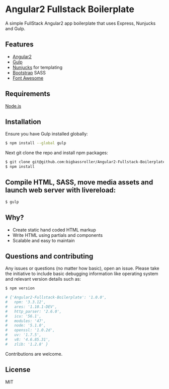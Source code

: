 # Angular2 Fullstack Boilerplate

A simple FullStack Angular2 app boilerplate that uses Express, Nunjucks and Gulp.


## Features
+   [Angular2](https://angular.io/)
+   [Gulp](http://gulpjs.com/)
+   [Nunjucks](https://mozilla.github.io/nunjucks/) for templating 
+   [Bootstrap](http://getbootstrap.com/) SASS
+   [Font Awesome](http://fontawesome.io/)


## Requirements

[Node.js](http://nodejs.org/download/)


## Installation

Ensure you have Gulp installed globally:
```sh
$ npm install --global gulp
```
Next git clone the repo and install npm packages:
```bash
$ git clone git@github.com:bigbassroller/Angular2-Fullstack-Boilerplate.git && cd ./Angular2-Fullstack-Boilerplate
$ npm install
```

## Compile HTML, SASS, move media assets and launch web server with livereload:

```bash
$ gulp
```

## Why? 

 - Create static hand coded HTML markup
 - Write HTML using partials and components
 - Scalable and easy to maintain

## Questions and contributing

Any issues or questions (no matter how basic), open an issue. Please take the
initiative to include basic debugging information like operating system
and relevant version details such as:


```bash
$ npm version

# {'Angular2-Fullstack-Boilerplate': '1.0.0',
#   npm: '3.3.12',
#   ares: '1.10.1-DEV',
#   http_parser: '2.6.0',
#   icu: '56.1',
#   modules: '47',
#   node: '5.1.0',
#   openssl: '1.0.2d',
#   uv: '1.7.5',
#   v8: '4.6.85.31',
#   zlib: '1.2.8' }
```

Contributions are welcome. 


## License

MIT
